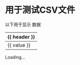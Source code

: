 # 用于测试CSV文件

<script setup>
import { ref, onMounted } from 'vue';
import * as XLSX from 'xlsx';

const excelData = ref(null);

onMounted(async () => {
    console.log('@@', "读取文件")
    const response = await fetch('./副本嘉善管点管线字典.xlsx');
    const arrayBuffer = await response.arrayBuffer();

        // 使用 XLSX 解析 Excel 文件
    const workbook = XLSX.read(arrayBuffer, { type: 'array' });
    console.log('@@@@@@@@@@workbook', workbook);
    // 假设文件中的第一个工作表是我们想要读取的表格
    const sheetName = workbook.SheetNames[0];
    const sheet = workbook.Sheets[sheetName];
    console.log('@@@@@@@@@@sheet', sheet);
    // 将工作表转换为 JSON
    excelData.value = XLSX.utils.sheet_to_json(sheet);
})
</script>


以下用于显示 数据

<div v-if="excelData">
    <table>
      <thead>
        <tr>
          <th v-for="(header, index) in Object.keys(excelData[0])" :key="index">
            {{ header }}
          </th>
        </tr>
      </thead>
      <tbody>
        <tr v-for="(row, index) in excelData" :key="index">
          <td v-for="(value, key) in row" :key="key">{{ value }}</td>
        </tr>
      </tbody>
    </table>
  </div>
  <div v-else>Loading...</div>